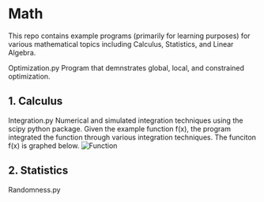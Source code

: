 # Math
This repo contains example programs (primarily for learning purposes) for various mathematical topics including Calculus, Statistics, and Linear Algebra.

Optimization.py
Program that demnstrates global, local, and constrained optimization.

## 1. Calculus
Integration.py
Numerical and simulated integration techniques using the scipy python package.
Given the example function f(x), the program integrated the function through various integration techniques. The funciton f(x) is graphed below.
![Function](https://github.com/tzabcoder/Math/assets/60833046/beb67ac4-5c6a-4cf1-bada-4d825a3b64db)

## 2. Statistics
Randomness.py
